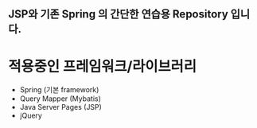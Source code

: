 ## JSP와 기존 Spring 의 간단한 연습용 Repository 입니다.

# 적용중인 프레임워크/라이브러리
- Spring (기본 framework)
- Query Mapper (Mybatis)
- Java Server Pages (JSP)
- jQuery
